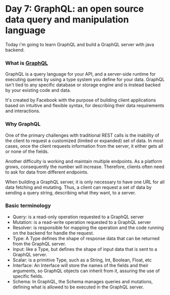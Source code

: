 # Day 7:  GraphQL: an open source data query and manipulation language

Today i'm going to learn GraphQL and build a GraphQL server with java backend.

### What is [GraphQL](https://graphql.org/)

GraphQL is a query language for your API, and a server-side runtime for executing queries by using a type system you define for your data. GraphQL isn't tied to any specific database or storage engine and is instead backed by your existing code and data.

It's created by Facebook with the purpose of building client applications based on intuitive and flexible syntax, for describing their data requirements and interactions.

### Why GraphQL

One of the primary challenges with traditional REST calls is the inability of the client to request a customized (limited or expanded) set of data. In most cases, once the client requests information from the server, it either gets all or none of the fields.

Another difficulty is working and maintain multiple endpoints. As a platform grows, consequently the number will increase. Therefore, clients often need to ask for data from different endpoints.

When building a GraphQL server, it is only necessary to have one URL for all data fetching and mutating. Thus, a client can request a set of data by sending a query string, describing what they want, to a server.

### Basic terminology

 - Query: is a read-only operation requested to a GraphQL server
 - Mutation: is a read-write operation requested to a GraphQL server
 - Resolver: is responsible for mapping the operation and the code running on the backend for handle the request.
 - Type: A Type defines the shape of response data that can be returned from the GraphQL server.
 - Input: like a Type, but defines the shape of input data that is sent to a GraphQL server.
 - Scalar: is a primitive Type, such as a String, Int, Boolean, Float, etc
 - Interface: An Interface will store the names of the fields and their arguments, so GraphQL objects can inherit from it, assuring the use of specific fields.
 - Schema: In GraphQL, the Schema manages queries and mutations, defining what is allowed to be executed in the GraphQL server.
 
 